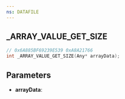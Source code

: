 ```yaml
---
ns: DATAFILE
---
```

## _ARRAY_VALUE_GET_SIZE

```c
// 0x6A885BF69239E539 0xA8A21766
int _ARRAY_VALUE_GET_SIZE(Any* arrayData);
```

## Parameters
* **arrayData**:
